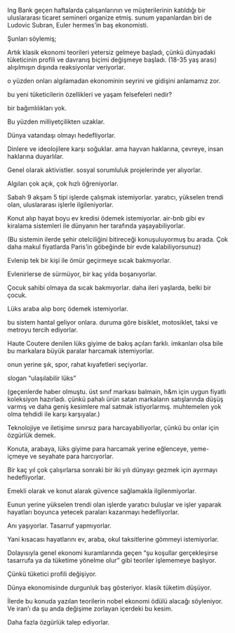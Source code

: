 Ing Bank geçen haftalarda çalışanlarının ve müşterilerinin katıldığı bir uluslararası ticaret semineri organize etmiş. sunum yapanlardan biri de Ludovic Subran, Euler hermes’in baş ekonomisti.

Şunları söylemiş;

Artık klasik ekonomi teorileri yetersiz gelmeye başladı, çünkü dünyadaki tüketicinin profili ve davranış biçimi değişmeye başladı. (18-35 yaş arası) alışılmışın dışında reaksiyonlar veriyorlar.

o yüzden onları algılamadan ekonominin seyrini ve gidişini anlamamız zor.

bu yeni tüketicilerin özellikleri ve yaşam felsefeleri nedir?

bir bağımlılıkları yok.

Bu yüzden milliyetçilikten uzaklar.

Dünya vatandaşı olmayı hedefliyorlar.

Dinlere ve ideolojilere karşı soğuklar. ama hayvan haklarına, çevreye, insan haklarına duyarlılar.

Genel olarak aktivistler. sosyal sorumluluk projelerinde yer alıyorlar.

Algıları çok açık, çok hızlı öğreniyorlar.

Sabah 9 akşam 5 tipi işlerde çalışmak istemiyorlar. yaratıcı, yükselen trendi olan, uluslararası işlerle ilgileniyorlar.

Konut alıp hayat boyu ev kredisi ödemek istemiyorlar. air-bnb gibi ev kiralama sistemleri ile dünyanın her tarafında yaşayabiliyorlar.

(Bu sistemin ilerde şehir otelciliğini bitireceği konuşuluyormuş bu arada. Çok daha makul fiyatlarda Paris’in göbeğinde bir evde kalabiliyorsunuz)

Evlenip tek bir kişi ile ömür geçirmeye sıcak bakmıyorlar.

Evlenirlerse de sürmüyor, bir kaç yılda boşanıyorlar.

Çocuk sahibi olmaya da sıcak bakmıyorlar. daha ileri yaşlarda, belki bir çocuk.

Lüks araba alıp borç ödemek istemiyorlar.

bu sistem hantal geliyor onlara. duruma göre bisiklet, motosiklet, taksi ve metroyu tercih ediyorlar.

Haute Coutere denilen lüks giyime de bakış açıları farklı. imkanları olsa bile bu markalara büyük paralar harcamak istemiyorlar.

onun yerine şık, spor, rahat kıyafetleri seçiyorlar.

slogan “ulaşılabilir lüks”

(geçenlerde haber olmuştu. üst sınıf markası balmain, h&m için uygun fiyatlı koleksiyon hazırladı. çünkü pahalı ürün satan markaların satışlarında düşüş varmış ve daha geniş kesimlere mal satmak istiyorlarmış. muhtemelen yok olma tehdidi ile karşı karşıyalar.)

Teknolojiye ve iletişime sınırsız para harcayabiliyorlar, çünkü bu onlar için özgürlük demek.

Konuta, arabaya, lüks giyime para harcamak yerine eğlenceye, yeme-içmeye ve seyahate para harcıyorlar.

Bir kaç yıl çok çalışırlarsa sonraki bir iki yılı dünyayı gezmek için ayırmayı hedefliyorlar.

Emekli olarak ve konut alarak güvence sağlamakla ilgilenmiyorlar.

Eunun yerine yükselen trendi olan işlerde yaratıcı buluşlar ve işler yaparak hayatları boyunca yetecek paraları kazanmayı hedefliyorlar.

Anı yaşıyorlar. Tasarruf yapmıyorlar.

Yani kısacası hayatlarını ev, araba, okul taksitlerine gömmeyi istemiyorlar.

Dolayısıyla genel ekonomi kuramlarında geçen “şu koşullar gerçekleşirse tasarrufa ya da tüketime yönelme olur” gibi teoriler işlememeye başlıyor.

Çünkü tüketici profili değişiyor.

Dünya ekonomisinde durgunluk baş gösteriyor. klasik tüketim düşüyor.

İlerde bu konuda yazılan teorilerin nobel ekonomi ödülü alacağı söyleniyor. Ve iran’ı da şu anda değişime zorlayan içerdeki bu kesim.

Daha fazla özgürlük talep ediyorlar.
